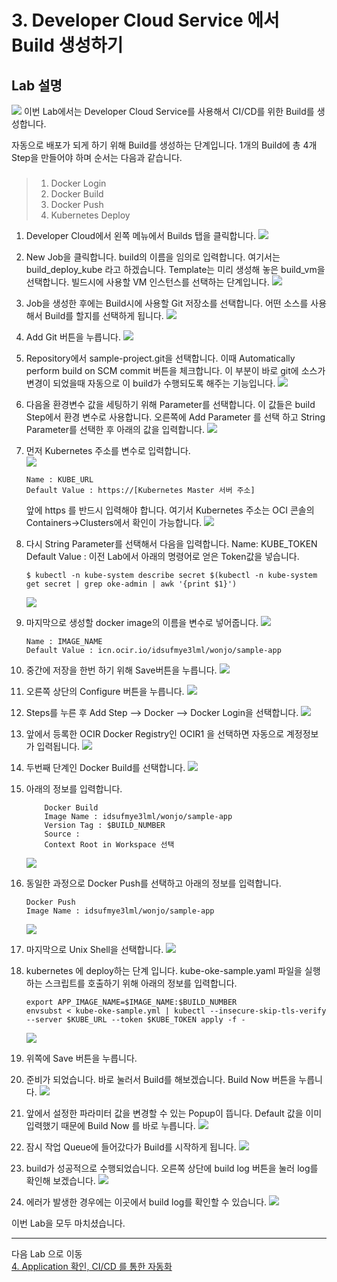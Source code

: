 # 3. Developer Cloud Service 에서 Build 생성하기
## Lab 설명
![](images/scene3.png)
이번 Lab에서는 Developer Cloud Service를 사용해서 CI/CD를 위한 Build를 생성합니다.

자동으로 배포가 되게 하기 위해 Build를 생성하는 단계입니다. 1개의 Build에 총 4개 Step을 만들어야 하며 순서는 다음과 같습니다.
###
> 1. Docker Login
> 2. Docker Build
> 3. Docker Push 
> 4. Kubernetes Deploy


1. Developer Cloud에서 왼쪽 메뉴에서 Builds 탭을 클릭합니다.
![](images/devcs_build1.png)

1. New Job을 클릭합니다. build의 이름을 임의로 입력합니다. 여기서는 build_deploy_kube 라고 하겠습니다. Template는 미리 생성해 놓은 build_vm을 선택합니다. 
   빌드시에 사용할 VM 인스턴스를 선택하는 단계입니다.
![](images/devcs_build2.png)


1. Job을 생성한 후에는 Build시에 사용할 Git 저장소를 선택합니다. 어떤 소스를 사용해서 Build를 할지를 선택하게 됩니다.
![](images/devcs_addgit1.png)

1. Add Git 버튼을 누릅니다.
![](images/devcs_addgit2.png)
1. Repository에서 sample-project.git을 선택합니다. 이때 Automatically perform build on SCM commit 버튼을 체크합니다. 이 부분이 바로 git에 소스가 변경이 되었을때 자동으로 이 build가 수행되도록 해주는 기능입니다.
![](images/devcs_addgit3.png)

1. 다음올 환경변수 값을 세팅하기 위해 Parameter를 선택합니다. 이 값들은 build Step에서 환경 변수로 사용합니다.
   오른쪽에 Add Parameter 를 선택 하고 String Parameter를 선택한 후 아래의 값을 입력합니다.
    ![](images/devcs_param1.png)

1. 먼저 Kubernetes 주소를 변수로 입력합니다.   
    ![](images/devcs_param2.png)
    ```
    Name : KUBE_URL
    Default Value : https://[Kubernetes Master 서버 주소]
    ```
    앞에 https 를 반드시 입력해야 합니다.
    여기서 Kubernetes 주소는 OCI 콘솔의 Containers->Clusters에서 확인이 가능합니다.
    ![](images/devcs_param21.png)

1. 다시 String Parameter를 선택해서 다음을 입력합니다.
    Name: KUBE_TOKEN
    Default Value : 이전 Lab에서 아래의 명령어로 얻은 Token값을 넣습니다.
    ```
    $ kubectl -n kube-system describe secret $(kubectl -n kube-system get secret | grep oke-admin | awk '{print $1}')
    ```
    ![](images/devcs_param3.png)

1. 마지막으로 생성할 docker image의 이름을 변수로 넣어줍니다.
    ![](images/devcs_param4.png)
    ```
    Name : IMAGE_NAME
    Default Value : icn.ocir.io/idsufmye3lml/wonjo/sample-app 
    ```
1. 중간에 저장을 한번 하기 위해 Save버튼을 누릅니다.
![](images/devcs_param.png)

1. 오른쪽 상단의 Configure 버튼을 누릅니다.
   ![](images/devcs_configure.png)

1. Steps를 누른 후 Add Step --> Docker --> Docker Login을 선택합니다.
    ![](images/devcs_step_dockerlogin1.png)

1. 앞에서 등록한 OCIR Docker Registry인 OCIR1 을 선택하면 자동으로 계정정보가 입력됩니다.
    ![](images/devcs_step_dockerlogin2.png)

1. 두번째 단계인 Docker Build를 선택합니다. 
    ![](images/devcs_step_dockerbuild1.png)

1. 아래의 정보를 입력합니다.
    ```
        Docker Build
        Image Name : idsufmye3lml/wonjo/sample-app
        Version Tag : $BUILD_NUMBER
        Source : 
        Context Root in Workspace 선택
    ```
    ![](images/devcs_step_dockerbuild2.png)    

1. 동일한 과정으로 Docker Push를 선택하고 아래의 정보를 입력합니다. 
    ```
    Docker Push
    Image Name : idsufmye3lml/wonjo/sample-app
    ```
    ![](images/devcs_step_dockerbuild3.png)

1. 마지막으로 Unix Shell을 선택합니다.
   ![](images/devcs_step_shell1.png)

1. kubernetes 에 deploy하는 단계 입니다. kube-oke-sample.yaml 파일을 실행하는 스크립트를 호출하기 위해 아래의 정보를 입력합니다.  
    ```
    export APP_IMAGE_NAME=$IMAGE_NAME:$BUILD_NUMBER
    envsubst < kube-oke-sample.yml | kubectl --insecure-skip-tls-verify --server $KUBE_URL --token $KUBE_TOKEN apply -f -
    ```
    
    ![](images/devcs_step_shell2.png)
2. 위쪽에 Save 버튼을 누릅니다.

3. 준비가 되었습니다. 바로 눌러서 Build를 해보겠습니다. Build Now 버튼을 누릅니다.
   ![](images/devcs_step_buildnow.png)
4. 앞에서 설정한 파라미터 값을 변경할 수 있는 Popup이 뜹니다. Default 값을 이미 입력했기 때문에 Build Now 를 바로 누릅니다.
    ![](images/devcs_step_buildnow2.png)

5. 잠시 작업 Queue에 들어갔다가 Build를 시작하게 됩니다.
    ![](images/devcs_step_buildnow3.png)

1. build가 성공적으로 수행되었습니다. 오른쪽 상단에 build log 버튼을 눌러 log를 확인해 보겠습니다.
    ![](images/devcs_buildok.png)

1. 에러가 발생한 경우에는 이곳에서 build log를 확인할 수 있습니다. 
    ![](images/devcs_buildlog.png)


이번 Lab을 모두 마치셨습니다.

----
다음 Lab 으로 이동  
[4. Application 확인, CI/CD 를 통한 자동화](./app.md)
